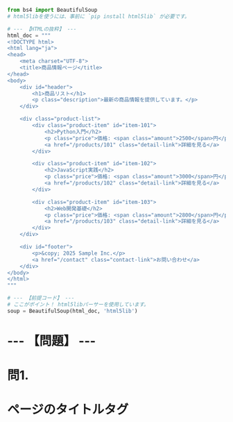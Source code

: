 ```python
from bs4 import BeautifulSoup
# html5libを使うには、事前に `pip install html5lib` が必要です。
```
```python
# --- 【HTMLの抜粋】 ---
html_doc = """
<!DOCTYPE html>
<html lang="ja">
<head>
    <meta charset="UTF-8">
    <title>商品情報ページ</title>
</head>
<body>
    <div id="header">
        <h1>商品リスト</h1>
        <p class="description">最新の商品情報を提供しています。</p>
    </div>

    <div class="product-list">
        <div class="product-item" id="item-101">
            <h2>Python入門</h2>
            <p class="price">価格: <span class="amount">2500</span>円</p>
            <a href="/products/101" class="detail-link">詳細を見る</a>
        </div>

        <div class="product-item" id="item-102">
            <h2>JavaScript実践</h2>
            <p class="price">価格: <span class="amount">3000</span>円</p>
            <a href="/products/102" class="detail-link">詳細を見る</a>
        </div>

        <div class="product-item" id="item-103">
            <h2>Web開発基礎</h2>
            <p class="price">価格: <span class="amount">2800</span>円</p>
            <a href="/products/103" class="detail-link">詳細を見る</a>
        </div>
    </div>

    <div id="footer">
        <p>&copy; 2025 Sample Inc.</p>
        <a href="/contact" class="contact-link">お問い合わせ</a>
    </div>
</body>
</html>
"""

# --- 【前提コード】 ---
# ここがポイント！ html5libパーサーを使用しています。
soup = BeautifulSoup(html_doc, 'html5lib')
```

# --- 【問題】 ---

# 問1.
# ページのタイトルタグ <title> のテキストを取得し、出力するコードを記述しなさい。

# 問2.
# idが `header` の `div` タグの中にある `h1` タグのテキストを取得し、出力するコードを記述しなさい。

# 問3.
# クラス名が `description` の `p` タグのテキストを取得し、出力するコードを記述しなさい。

# 問4.
# すべての商品アイテム（クラス名が `product-item` の `div` タグ）をリストとして取得し、そのリストの要素数を表示するコードを記述しなさい。

# 問5.
# 最初の `product-item` （idが `item-101` の `div` タグ）の中から、商品名（`<h2>` タグのテキスト）と価格（クラス名が `amount` の `<span>` タグのテキスト）を取得し、それぞれ出力するコードを記述しなさい。

# 問6.
# すべての「詳細を見る」リンク（クラス名が `detail-link` の `a` タグ）の `href` 属性の値をリストとして取得し、出力するコードを記述しなさい。


# --- 【解答例】 (問題を解いた後に、この下のコメントアウトを外して確認してください) ---
"""
print("--- 問1 ---")
title_tag = soup.find('title')
if title_tag:
    print(title_tag.get_text())

print("\n--- 問2 ---")
header_div = soup.find(id='header')
if header_div:
    h1_tag = header_div.find('h1')
    if h1_tag:
        print(h1_tag.get_text())

print("\n--- 問3 ---")
description_p = soup.find('p', class_='description')
if description_p:
    print(description_p.get_text())

print("\n--- 問4 ---")
product_items = soup.find_all('div', class_='product-item')
print(f"商品アイテムの数: {len(product_items)}")

print("\n--- 問5 ---")
first_item = soup.find(id='item-101')
if first_item:
    product_name_h2 = first_item.find('h2')
    price_span = first_item.find('span', class_='amount')
    if product_name_h2 and price_span:
        print(f"商品名: {product_name_h2.get_text()}")
        print(f"価格: {price_span.get_text()}円")

print("\n--- 問6 ---")
detail_links = soup.find_all('a', class_='detail-link')
href_values = []
for link in detail_links:
    href_values.append(link.get('href'))
print(href_values)
"""
